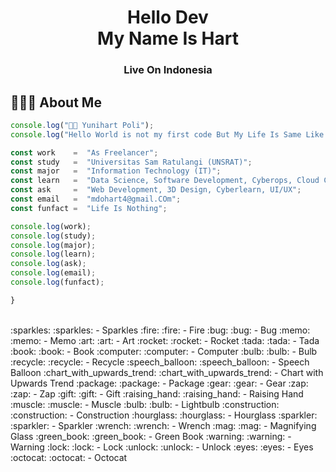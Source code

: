 <div align="center">
  <h1>Hello Dev<br/>My Name Is Hart</h1>
  <h3>Live On Indonesia</h3>
</div>

<!--
- 🔭 I’m currently working on ...
- 🎓 I’m currently studying at ...
- 📖 I'm majoring in ...
- 🌱 I’m currently learning ...
- 👯 I’m looking to collaborate on ...
- 🤔 I’m looking for help with ...
- 💬 Ask me about ...
- 📫 How to reach me: ...
- 😄 Pronouns: ...
- ⚡ Fun fact: ...
-->

<h2>👨🏻‍💻 About Me</h2>

```js
console.log("👋🏻 Yunihart Poli");
console.log("Hello World is not my first code But My Life Is Same Like Hello World");

const work    =  "As Freelancer";
const study   =  "Universitas Sam Ratulangi (UNSRAT)";
const major   =  "Information Technology (IT)";
const learn   =  "Data Science, Software Development, Cyberops, Cloud Computing, Web Development, Machine Learning";
const ask     =  "Web Development, 3D Design, Cyberlearn, UI/UX";
const email   =  "mdohart4@gmail.COm";
const funfact =  "Life Is Nothing";

console.log(work);
console.log(study);
console.log(major);
console.log(learn);
console.log(ask);
console.log(email);
console.log(funfact);

}
```
<br>
:sparkles: :sparkles: - Sparkles
:fire: :fire: - Fire
:bug: :bug: - Bug
:memo: :memo: - Memo
:art: :art: - Art
:rocket: :rocket: - Rocket
:tada: :tada: - Tada
:book: :book: - Book
:computer: :computer: - Computer
:bulb: :bulb: - Bulb
:recycle: :recycle: - Recycle
:speech_balloon: :speech_balloon: - Speech Balloon
:chart_with_upwards_trend: :chart_with_upwards_trend: - Chart with Upwards Trend
:package: :package: - Package
:gear: :gear: - Gear
:zap: :zap: - Zap
:gift: :gift: - Gift
:raising_hand: :raising_hand: - Raising Hand
:muscle: :muscle: - Muscle
:bulb: :bulb: - Lightbulb
:construction: :construction: - Construction
:hourglass: :hourglass: - Hourglass
:sparkler: :sparkler: - Sparkler
:wrench: :wrench: - Wrench
:mag: :mag: - Magnifying Glass
:green_book: :green_book: - Green Book
:warning: :warning: - Warning
:lock: :lock: - Lock
:unlock: :unlock: - Unlock
:eyes: :eyes: - Eyes
:octocat: :octocat: - Octocat
</br>
